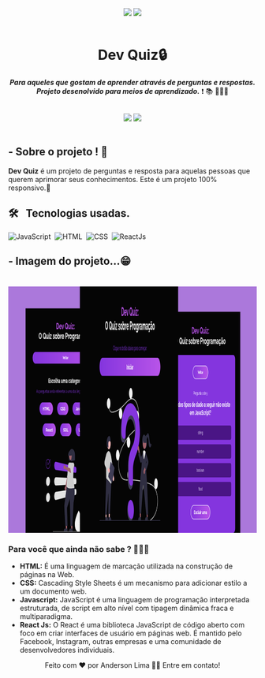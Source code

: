 <div align="center">
<img src="https://img.shields.io/github/forks/AndersonLima12/dev-quiz"/>
<img src="https://img.shields.io/github/stars/AndersonLima12/dev-quiz"/>
</div>

<br/>

<h1 align="center"> Dev Quiz🔒 </h1> 

<p align="center"> <strong><em>Para aqueles que gostam de aprender através de perguntas e respostas.<br>
Projeto desenolvido para meios de aprendizado.</em></strong> ❗️ 📚 👨🏻‍💻 </p>

<br/>

<div align="center"> 
<img src= "https://img.shields.io/badge/-Github-000?style=flat-square&logo=Github&logoColor=white&link=https://github.com/AndersonLima12")]"https://github.com/AndersonLima12"/>
<img src= "https://img.shields.io/badge/-LinkedIn-blue?style=flat-square&logo=Linkedin&logoColor=white&link=https://www.linkedin.com/in/anderson-nunes-developer")]"https://www.linkedin.com/in/anderson-nunes-developer/"/>  
</div>  

<!--<img src= "https://img.shields.io/badge/-Twitter-1ca0f1?style=flat-square&labelColor=1ca0f1&logo=twitter&logoColor=white&link=https://twitter.com/fagnerpsantos)](https://twitter.com/fagnerpsantos"/>
<img src= "https://img.shields.io/badge/-YouTube-ff0000?style=flat-square&labelColor=ff0000&logo=youtube&logoColor=white&link=https://www.youtube.com/user/TreinaWeb)](https://www.youtube.com/user/TreinaWeb)"/>
<img src= "https://img.shields.io/badge/-tgmarinho@gmail.com-c14438?style=flat-square&logo=Gmail&logoColor=white&link=mailto:tgmarinho@gmail.com)](mailto:tgmarinho@gmail.com"/>
</div> -->
  
<br/>
  
## - Sobre o projeto ! 🤔
 <strong>Dev Quiz</strong> é um projeto de perguntas e resposta para aquelas pessoas que querem aprimorar seus conhecimentos. Este é um projeto 100% responsivo.📱
 
 ## 🛠 &nbsp; Tecnologias usadas.

![JavaScript](https://img.shields.io/badge/-JavaScript-05122A?style=flat&logo=javascript)&nbsp;
![HTML](https://img.shields.io/badge/-HTML-05122A?style=flat&logo=HTML5)&nbsp;
![CSS](https://img.shields.io/badge/-CSS-05122A?style=flat&logo=CSS3&logoColor=1572B6)&nbsp;
![ReactJs](https://img.shields.io/badge/-React-05122A?style=flat&logo=React&logoColor=1572B6)&nbsp;


## - Imagem do projeto...😁

<h1 align="center">
  <img align="center" width="1100em" height="500em" alt="Desktop Result" title="#Desktop" src="https://github.com/AndersonLima12/dev-quiz/blob/master/src/img/Project.png" />
</h1>

### Para você que ainda não sabe ? 👨🏻‍💻

- **HTML:** É uma linguagem de marcação utilizada na construção de páginas na Web.
- **CSS:** Cascading Style Sheets é um mecanismo para adicionar estilo a um documento web.
- **Javascript:** JavaScript é uma linguagem de programação interpretada estruturada, de script em alto nível com tipagem dinâmica fraca e multiparadigma.
- **React Js:** O React é uma biblioteca JavaScript de código aberto com foco em criar interfaces de usuário em páginas web. É mantido pelo Facebook, Instagram, outras empresas e uma comunidade de desenvolvedores individuais.

<div align="center">
Feito com ❤️ por Anderson Lima 👋🏽 Entre em contato!
</div>
